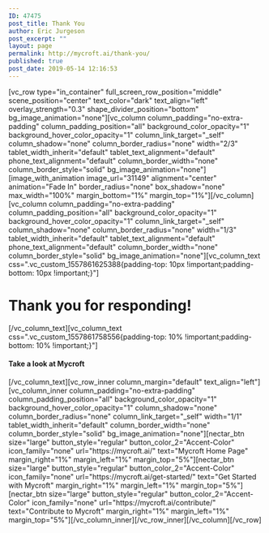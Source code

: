 ```yaml
---
ID: 47475
post_title: Thank You
author: Eric Jurgeson
post_excerpt: ""
layout: page
permalink: http://mycroft.ai/thank-you/
published: true
post_date: 2019-05-14 12:16:53
---
```

[vc_row type="in_container" full_screen_row_position="middle" scene_position="center" text_color="dark" text_align="left" overlay_strength="0.3" shape_divider_position="bottom" bg_image_animation="none"][vc_column column_padding="no-extra-padding" column_padding_position="all" background_color_opacity="1" background_hover_color_opacity="1" column_link_target="_self" column_shadow="none" column_border_radius="none" width="2/3" tablet_width_inherit="default" tablet_text_alignment="default" phone_text_alignment="default" column_border_width="none" column_border_style="solid" bg_image_animation="none"][image_with_animation image_url="31149" alignment="center" animation="Fade In" border_radius="none" box_shadow="none" max_width="100%" margin_bottom="1%" margin_top="1%"][/vc_column][vc_column column_padding="no-extra-padding" column_padding_position="all" background_color_opacity="1" background_hover_color_opacity="1" column_link_target="_self" column_shadow="none" column_border_radius="none" width="1/3" tablet_width_inherit="default" tablet_text_alignment="default" phone_text_alignment="default" column_border_width="none" column_border_style="solid" bg_image_animation="none"][vc_column_text css=".vc_custom_1557861625388{padding-top: 10px !important;padding-bottom: 10px !important;}"]
<h1 style="text-align: left;">Thank you for responding!</h1>
[/vc_column_text][vc_column_text css=".vc_custom_1557861758556{padding-top: 10% !important;padding-bottom: 10% !important;}"]
<h4 style="text-align: left;">Take a look at Mycroft</h4>
[/vc_column_text][vc_row_inner column_margin="default" text_align="left"][vc_column_inner column_padding="no-extra-padding" column_padding_position="all" background_color_opacity="1" background_hover_color_opacity="1" column_shadow="none" column_border_radius="none" column_link_target="_self" width="1/1" tablet_width_inherit="default" column_border_width="none" column_border_style="solid" bg_image_animation="none"][nectar_btn size="large" button_style="regular" button_color_2="Accent-Color" icon_family="none" url="https://mycroft.ai/" text="Mycroft Home Page" margin_right="1%" margin_left="1%" margin_top="5%"][nectar_btn size="large" button_style="regular" button_color_2="Accent-Color" icon_family="none" url="https://mycroft.ai/get-started/" text="Get Started with Mycroft" margin_right="1%" margin_left="1%" margin_top="5%"][nectar_btn size="large" button_style="regular" button_color_2="Accent-Color" icon_family="none" url="https://mycroft.ai/contribute/" text="Contribute to Mycroft" margin_right="1%" margin_left="1%" margin_top="5%"][/vc_column_inner][/vc_row_inner][/vc_column][/vc_row]